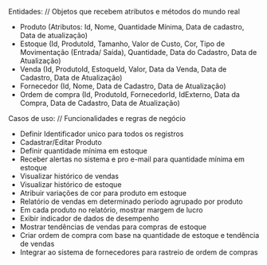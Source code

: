 Entidades: // Objetos que recebem atributos e métodos do mundo real 

- Produto (Atributos: Id, Nome, Quantidade Mínima, Data de cadastro, Data de atualização)
- Estoque (Id, ProdutoId, Tamanho, Valor de Custo, Cor, Tipo de Movimentação (Entrada/ Saída), Quantidade, Data do Cadastro, Data de Atualização)
- Venda (Id, ProdutoId, EstoqueId, Valor, Data da Venda, Data de Cadastro, Data de Atualização)
- Fornecedor (Id, Nome, Data de Cadastro, Data de Atualização)
- Ordem de compra (Id, ProdutoId, FornecedorId, IdExterno, Data da Compra, Data de Cadastro, Data de Atualização) 

Casos de uso: // Funcionalidades e regras de negócio 
- Definir Identificador unico para todos os registros
- Cadastrar/Editar Produto
- Definir quantidade mínima em estoque
- Receber alertas no sistema e pro e-mail para quantidade mínima em estoque
- Visualizar histórico de vendas
- Visualizar histórico de estoque
- Atribuir variações de cor para produto em estoque
- Relatório de vendas em determinado período agrupado por produto
- Em cada produto no relatório, mostrar margem de lucro
- Exibir indicador de dados de desempenho
- Mostrar tendências de vendas para compras de estoque
- Criar ordem de compra com base na quantidade de estoque e tendência de vendas
- Integrar ao sistema de fornecedores para rastreio de ordem de compras

